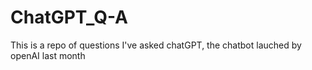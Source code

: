 # ChatGPT_Q-A
This is a repo of questions I've asked chatGPT, the chatbot lauched by openAI last month
